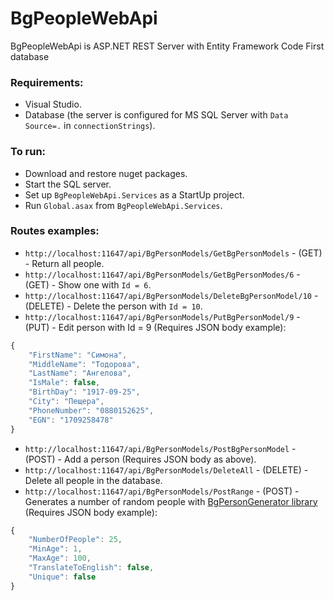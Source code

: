 BgPeopleWebApi
==============
BgPeopleWebApi is ASP.NET REST Server with Entity Framework Code First database

### Requirements:
*	Visual Studio.
*	Database (the server is configured for MS SQL Server with `Data Source=.` in `connectionStrings`).

### To run:
*	Download and restore nuget packages.
*	Start the SQL server.
*	Set up `BgPeopleWebApi.Services` as a StartUp project.
*	Run `Global.asax` from `BgPeopleWebApi.Services`.

### Routes examples:
*	`http://localhost:11647/api/BgPersonModels/GetBgPersonModels` - (GET) - Return all people.
*	`http://localhost:11647/api/BgPersonModels/GetBgPersonModes/6` - (GET) -  Show one with `Id = 6`.
*	`http://localhost:11647/api/BgPersonModels/DeleteBgPersonModel/10` - (DELETE) - Delete the person with `Id = 10`.
*	`http://localhost:11647/api/BgPersonModels/PutBgPersonModel/9` - (PUT) - Edit person with Id = 9 (Requires JSON body example):
```javascript
{
    "FirstName": "Симона",
    "MiddleName": "Тодорова",
    "LastName": "Ангелова",
    "IsMale": false,
    "BirthDay": "1917-09-25",
    "City": "Пещера",
    "PhoneNumber": "0880152625",
    "EGN": "1709258478"
}
```
*	`http://localhost:11647/api/BgPersonModels/PostBgPersonModel` - (POST) - Add a person (Requires JSON body as above).
*	`http://localhost:11647/api/BgPersonModels/DeleteAll` - (DELETE) - Delete all people in the database.
*	`http://localhost:11647/api/BgPersonModels/PostRange` - (POST) - Generates a number of random people with [BgPersonGenerator library](https://github.com/TsvetanKT/BgPersonGenerator) (Requires JSON body example):
```javascript
{
    "NumberOfPeople": 25,
    "MinAge": 1,
    "MaxAge": 100,
    "TranslateToEnglish": false,
    "Unique": false
}
```